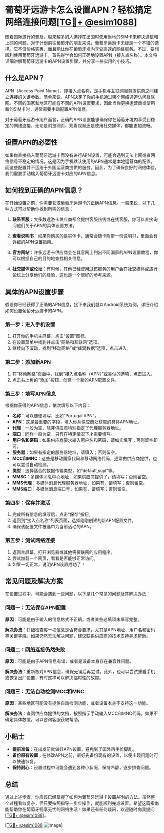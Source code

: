 # 葡萄牙远游卡怎么设置APN？轻松搞定网络连接问题[[TG💪+ @esim1088](https://t.me/s/esim1088)]

随着国际旅行的普及，越来越多的人选择在出国时使用当地的SIM卡来解决通信和上网的问题。对于计划前往葡萄牙的朋友来说，葡萄牙远游卡无疑是一个不错的选择。它不仅价格实惠，而且能让你在葡萄牙境内享受高速的网络服务。不过，要想顺利使用葡萄牙远游卡，首先得学会如何正确地设置APN（接入点名称）。本文将详细讲解葡萄牙远游卡的APN设置步骤，并分享一些实用的小技巧。

## 什么是APN？

APN（Access Point Name），即接入点名称，是手机与互联网服务提供商之间建立连接的关键参数。简单来说，APN决定了你的手机通过哪个网络通道访问互联网。不同的国家和地区可能有不同的APN设置要求，因此当你更换运营商或使用新的SIM卡时，通常需要手动配置APN信息。

对于葡萄牙远游卡用户而言，正确的APN设置能够确保你在葡萄牙境内享受到稳定的网络连接，无论是浏览网页、观看视频还是使用社交媒体，都能更加流畅。

## 设置APN的必要性

如果你直接插入葡萄牙远游卡而没有进行APN设置，可能会遇到无法上网或者网络信号不稳定的情况。这是因为手机默认使用的APN通常是本地运营商的配置，而这些配置并不适用于外国运营商提供的服务。因此，为了确保良好的网络体验，我们需要手动输入葡萄牙远游卡对应的APN信息。

## 如何找到正确的APN信息？

在开始设置之前，你需要获取葡萄牙远游卡的正确APN信息。一般来说，以下几种方式可以帮助你找到所需的信息：

1. **联系客服**：大多数远游卡供应商都会提供客服热线或在线客服，你可以直接询问他们关于APN的具体设置方法。
   
2. **查看说明书**：如果你购买的是实体卡，通常会随卡附带一份说明书，里面会有详细的APN设置指南。

3. **官方网站**：许多远游卡供应商会在其官网上列出不同国家的APN设置教程，你可以根据自己的目的地查找相关信息。

4. **社交媒体或论坛**：有时候，其他已经使用过该服务的用户会在社交媒体或旅行论坛上分享他们的经验，这也是一个很好的参考来源。

## 具体的APN设置步骤

假设你已经获得了正确的APN信息，接下来我们就以Android系统为例，详细介绍如何设置葡萄牙远游卡的APN。

### 第一步：进入手机设置

1. 打开你的手机主屏幕，点击“设置”图标。
2. 在设置菜单中找到并点击“网络和互联网”选项。
3. 继续向下滚动，找到“移动网络”或“蜂窝数据”选项，点击进入。

### 第二步：添加新APN

1. 在“移动网络”页面中，找到“接入点名称（APN）”或类似的选项，点击进入。
2. 点击右上角的“添加”按钮，创建一个新的APN配置文件。

### 第三步：填写APN信息

根据你获得的APN信息，依次填写以下内容：

- **名称**：可以随便填写，比如“Portugal APN”。
- **APN**：这是最重要的字段，填入你从供应商处获取的具体APN地址。
- **代理**：一般为空，除非供应商特别指定了代理服务器地址。
- **端口**：同样一般为空，只有在特定情况下才需要填写。
- **用户名和密码**：如果供应商要求输入用户名和密码，请如实填写；否则留空即可。
- **服务器**：如果有指定的服务器地址，请填入；否则留空。
- **MCC和MNC**：这些是移动国家代码和移动网络代码，通常由供应商提供，也可以尝试自动检测。
- **类型**：选择适合的数据传输类型，如“default,supl”等。
- **MMSC**：多媒体消息中心地址，如果供应商提供了，请填写；否则留空。
- **MMS代理**：多媒体消息代理服务器地址，如果有，请填写；否则留空。
- **MMS端口**：多媒体消息端口号，如果有，请填写；否则留空。

### 第四步：保存并激活

1. 完成所有信息的填写后，点击“保存”按钮。
2. 返回到“接入点名称”列表页面，选择刚刚创建的新APN配置文件。
3. 确保该配置文件被选中为当前活动的APN。

### 第五步：测试网络连接

1. 返回主屏幕，打开浏览器或其他需要联网的应用程序。
2. 尝试加载一个网页，看看是否能够正常访问。
3. 如果一切正常，说明APN设置成功了！

## 常见问题及解决方案

在设置过程中，可能会遇到一些问题，以下是几个常见的问题及其解决办法：

### 问题一：无法保存APN配置

**原因**：可能是由于输入的信息格式不正确，或者某些必填项未填写完整。

**解决办法**：仔细检查每一项信息是否符合要求，尤其是APN地址、用户名和密码等关键字段。如果仍然无法解决问题，建议联系供应商的技术支持寻求帮助。

### 问题二：网络连接仍然失败

**原因**：可能是由于APN信息有误，或者是设备本身存在兼容性问题。

**解决办法**：重新核对APN信息，确保无误后再尝试。此外，也可以尝试重启手机或恢复出厂设置，有时这样可以解决临时性的故障。

### 问题三：无法自动检测MCC和MNC

**原因**：某些地区可能没有提供自动检测功能，或者设备本身不支持这一功能。

**解决办法**：查阅供应商提供的文档，按照指示手动输入MCC和MNC代码。如果不确定具体数值，可以咨询客服获取帮助。

## 小贴士

- **提前准备**：在出发前就做好APN设置，避免到了国外再手忙脚乱。
- **备份原有设置**：在修改APN之前，最好先备份现有的设置，以便出现问题时可以快速恢复。
- **保持耐心**：设置过程中可能会遇到各种小状况，保持冷静，逐步排查问题。

## 总结

通过上述步骤，你应该已经掌握了如何为葡萄牙远游卡设置APN的方法。虽然整个过程看似复杂，但只要按照指导一步步操作，就能顺利完成设置。希望这篇指南能帮助你在葡萄牙畅享无忧的网络生活！如果还有任何疑问，欢迎随时向我提问[[TG💪+ @esim1088](https://t.me/s/esim1088)]。

[[TG💪+ @esim1088](https://t.me/s/esim1088) ![Image](https://i.postimg.cc/4NQfJmqS/Snipaste-2025-05-13-00-14-12.png)]